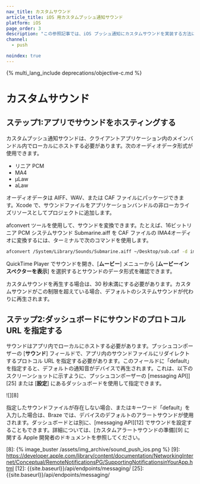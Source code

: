```yaml
---
nav_title: カスタムサウンド
article_title: iOS 用カスタムプッシュ通知サウンド
platform: iOS
page_order: 3
description: "この参照記事では、iOS プッシュ通知にカスタムサウンドを実装する方法について説明します。"
channel:
  - push

noindex: true
---
```


{% multi_lang_include deprecations/objective-c.md %}

# カスタムサウンド

## ステップ1:アプリでサウンドをホスティングする

カスタムプッシュ通知サウンドは、クライアントアプリケーション内のメインバンドル内でローカルにホストする必要があります。次のオーディオデータ形式が使用できます。

- リニア PCM
- MA4
- µLaw
- aLaw

オーディオデータは AIFF、WAV、または CAF ファイルにパッケージできます。Xcode で、サウンドファイルをアプリケーションバンドルの非ローカライズリソースとしてプロジェクトに追加します。

afconvert ツールを使用して、サウンドを変換できます。たとえば、16ビットリニア PCM システムサウンド Submarine.aiff を CAF ファイルの IMA4オーディオに変換するには、ターミナルで次のコマンドを使用します。

```bash
afconvert /System/Library/Sounds/Submarine.aiff ~/Desktop/sub.caf -d ima4 -f caff -v
```

QuickTime Player でサウンドを開き、\[**ムービー**] メニューから \[**ムービーインスペクターを表示**] を選択するとサウンドのデータ形式を確認できます。

カスタムサウンドを再生する場合は、30 秒未満にする必要があります。カスタムサウンドがこの制限を超えている場合、デフォルトのシステムサウンドが代わりに再生されます。

## ステップ2:ダッシュボードにサウンドのプロトコル URL を指定する

サウンドはアプリ内でローカルにホストする必要があります。プッシュコンポーザーの \[**サウンド**] フィールドで、アプリ内のサウンドファイルにリダイレクトするプロトコル URL を指定する必要があります。このフィールドに「default」を指定すると、デフォルトの通知音がデバイスで再生されます。これは、以下のスクリーンショットに示すように、プッシュコンポーザーの \[messaging API]][25] または \[**設定**] にあるダッシュボードを使用して指定できます。

![][8]

指定したサウンドファイルが存在しない場合、またはキーワード「default」を入力した場合は、Braze では、デバイスのデフォルトのアラートサウンドが使用されます。ダッシュボードとは別に、\[messaging API][12] でサウンドを設定することもできます。詳細については、\[カスタムアラートサウンドの準備][9] に関する Apple 開発者のドキュメントを参照してください。

[8]: {% image_buster /assets/img_archive/sound_push_ios.png %}
[9]: https://developer.apple.com/library/content/documentation/NetworkingInternet/Conceptual/RemoteNotificationsPG/SupportingNotificationsinYourApp.html
[12]: {{site.baseurl}}/api/endpoints/messaging/
[25]: {{site.baseurl}}/api/endpoints/messaging/

